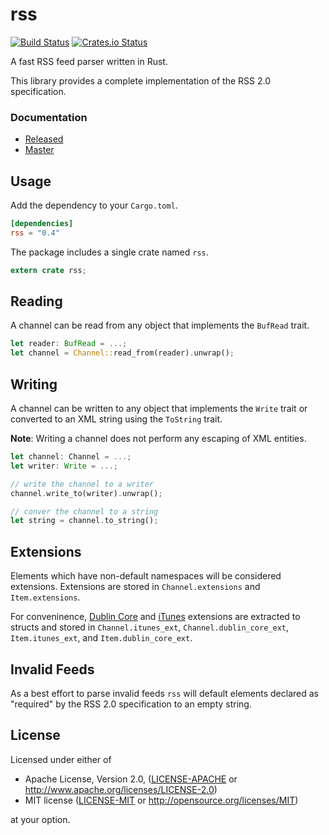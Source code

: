 # rss

[![Build Status](https://travis-ci.org/rust-syndication/rss.svg?branch=master)](https://travis-ci.org/rust-syndication/rss)
[![Crates.io Status](http://meritbadge.herokuapp.com/rss)](https://crates.io/crates/rss)

A fast RSS feed parser written in Rust. 

This library provides a complete implementation of the RSS 2.0 specification.

### Documentation

- [Released](https://docs.rs/rss/)
- [Master](https://rust-syndication.github.io/rss/rss/)

## Usage

Add the dependency to your `Cargo.toml`.

```toml
[dependencies]
rss = "0.4"
```

The package includes a single crate named `rss`.

```rust
extern crate rss;
```

## Reading

A channel can be read from any object that implements the `BufRead` trait. 

```rust
let reader: BufRead = ...;
let channel = Channel::read_from(reader).unwrap();
```

## Writing

A channel can be written to any object that implements the `Write` trait or converted to an XML string using the `ToString` trait.

**Note**: Writing a channel does not perform any escaping of XML entities.

```rust
let channel: Channel = ...;
let writer: Write = ...;

// write the channel to a writer
channel.write_to(writer).unwrap();

// conver the channel to a string
let string = channel.to_string();
```

## Extensions

Elements which have non-default namespaces will be considered extensions. Extensions are stored in `Channel.extensions` and `Item.extensions`. 

For conveninence, [Dublin Core](http://dublincore.org/documents/dces/) and [iTunes](https://help.apple.com/itc/podcasts_connect/#/itcb54353390) extensions are extracted to structs and stored in `Channel.itunes_ext`, `Channel.dublin_core_ext`, `Item.itunes_ext`, and `Item.dublin_core_ext`.

## Invalid Feeds

As a best effort to parse invalid feeds `rss` will default elements declared as "required" by the RSS 2.0 specification to an empty string.

## License

Licensed under either of

 * Apache License, Version 2.0, ([LICENSE-APACHE](LICENSE-APACHE) or http://www.apache.org/licenses/LICENSE-2.0)
 * MIT license ([LICENSE-MIT](LICENSE-MIT) or http://opensource.org/licenses/MIT)

at your option.

